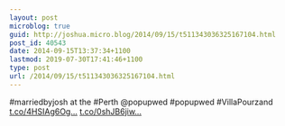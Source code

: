 ```yaml
---
layout: post
microblog: true
guid: http://joshua.micro.blog/2014/09/15/t511343036325167104.html
post_id: 40543
date: 2014-09-15T13:37:34+1100
lastmod: 2019-07-30T17:41:46+1100
type: post
url: /2014/09/15/t511343036325167104.html
---
```

#marriedbyjosh at the #Perth @popupwed #popupwed #VillaPourzand [t.co/4HSIAg6Og...](http://t.co/4HSIAg6OgQ) [t.co/0shJB6jiw...](http://t.co/0shJB6jiwg)
